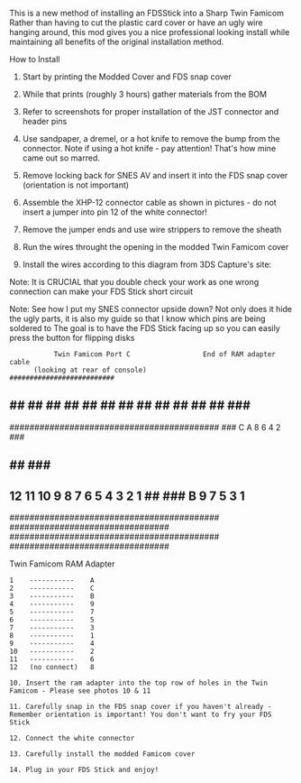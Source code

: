 This is a new method of installing an FDSStick into a Sharp Twin Famicom
Rather than having to cut the plastic card cover or have an ugly wire hanging around, this mod gives you a nice professional looking install while maintaining 
all benefits of the original installation method.

How to Install

1. Start by printing the Modded Cover and FDS snap cover

2. While that prints (roughly 3 hours) gather materials from the BOM

3. Refer to screenshots for proper installation of the JST connector and header pins

4. Use sandpaper, a dremel, or a hot knife to remove the bump from the connector. Note if using a hot knife - pay attention! That's how mine came out so marred.

5. Remove locking back for SNES AV and insert it into the FDS snap cover (orientation is not important)

6. Assemble the XHP-12 connector cable as shown in pictures - do not insert a jumper into pin 12 of the white connector!

7. Remove the jumper ends and use wire strippers to remove the sheath

8. Run the wires throught the opening in the modded Twin Famicom cover

9. Install the wires according to this diagram from 3DS Capture's site:

Note: It is CRUCIAL that you double check your work as one wrong connection can make your FDS Stick short circuit

Note: See how I put my SNES connector upside down? Not only does it hide the ugly parts, it is also my guide so that I know which pins are being soldered to
      The goal is to have the FDS Stick facing up so you can easily press the button for flipping disks
      
               Twin Famicom Port C                  End of RAM adapter cable      
          (looking at rear of console)             ##########################          
  ## ## ## ## ## ## ## ## ## ## ## ## ## ###    ################################       
  ##########################################    ###  C   A   8   6   4   2   ###       
  ##                                      ##    ###                          ###     
  ## 12 11 10  9  8  7  6  5  4  3  2  1  ##    ###  B   9   7   5   3   1   ###    
  ##########################################    ################################    
  ##########################################    ################################     


  Twin Famicom     RAM Adapter

    1    -----------    A
    2    -----------    C
    3    -----------    B
    4    -----------    9
    5    -----------    7
    6    -----------    5
    7    -----------    3
    8    -----------    1
    9    -----------    4
    10   -----------    2
    11   -----------    6
    12   (no connect)   8
    
    10. Insert the ram adapter into the top row of holes in the Twin Famicom - Please see photos 10 & 11
    
    11. Carefully snap in the FDS snap cover if you haven't already - Remember orientation is important! You don't want to fry your FDS Stick
    
    12. Connect the white connector
    
    13. Carefully install the modded Famicom cover
    
    14. Plug in your FDS Stick and enjoy!